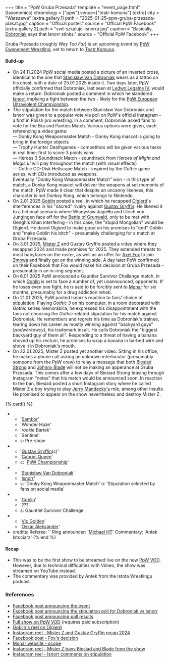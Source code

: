 +++
title = "PpW Gruba Przesada"
template = "event_page.html"
[taxonomies]
chronology = ["ppw"]
venue=["teatr-komuna"]
[extra]
city = "Warszawa"
[extra.gallery.1]
path = "2025-01-25-ppw-gruba-przesada-plakat.jpg"
caption = "Official poster."
source = "Official PpW Facebook"
[extra.gallery.2]
path = "svd-szkaluje-isnorra.jpg"
caption = "Basically, [Dobroniak](@/w/stanislaw-van-dobroniak.md) says that Isnorr stinks."
source = "Official PpW Facebook"
+++

Gruba Przesada (roughly _Way Too Far_) is an upcoming event by [PpW Ewenement Wrestling](@/o/ppw.md), set to return to [Teatr Komuna](@/v/teatr-komuna.md).

#### Build-up

* On 24.11.2024 PpW social media posted a picture of an inverted cross, identical to the one that [Stanislaw Van Dobroniak](@/w/stanislaw-van-dobroniak.md) wears as a tattoo on his chest, with a date of 25.01.2025 inside it. Two days later, PpW officially confirmed that Dobroniak, last seen at [Ledwo Legalne IV](@/e/ppw/2024-06-08-ppw-ledwo-legalne-4.md), would make a return. Dobroniak posted a comment in which he slandered [Isnorr](@/w/isnorr.md), implying a fight between the two - likely for the [PpW European Ultraviolent Championship](@/c/ppw-european-ultraviolent-championship.md).
* The stipulation for the match between Stanisław Van Dobroniak and Isnorr was given to a popular vote via poll on PpW's official Instagram - a first in Polish pro wrestling. In a comment, Dobroniak asked fans to vote for the Bra and Panties Match. Various options were given, each referencing a video game: \
&mdash; Donky Kong Weaponmaster Match - Donky Kong mascot is going to bring in the foreign objects \
&mdash; Trophy Hunter Deathgames - competitors will be given various tasks in real time; first to score 3 points wins \
&mdash; Heroes 3 Soundtrack Match - soundtrack from _Heroes of Might and Magic III_ will play throughout the match (with visual effects) \
&mdash; Gothic CD-Disk Hellscape Match - inspired by the _Gothic_ game series, with CDs introduced as weapons. \
Eventually "Donky Kong Weaponmaster Match" won - in this type of match, a Donky Kong mascot will deliver the weapons at set moments of the match. PpW made it clear that despite an uncanny likeness, this character is not _Donkey_ Kong, which belongs to Nintendo.
* On 2.01.2025 [Goblin](@/w/goblin.md) posted a reel, in which he recapped [Olgierd](@/w/olgierd.md)'s interferences in his "sacred" rivalry against [Gustav Gryffin](@/w/gustav-gryffin.md). He likened it to a fictional scenario where Władysław Jagiełło and Ulrich von Jungingen face off for the [Battle of Grunwald][bitwa-pod-grunwaldem], only to be met with Genghis Khan interfering - in this case, the "stupid Mongolian" would be Olgierd. He dared Olgierd to make good on his promises to "end" Goblin and "make Goblin his bitch" - presumably challenging for a match at Gruba Przesada.
* On 3.01.2025, [Mister Z](@/w/mister-z.md) and Gustav Gryffin posted a video where they recapped 2024 and made promises for 2025. They extended threats to most babyfaces on the roster, as well as an offer for [Axel Fox](@/w/axel-fox.md) to join [Zmowa](@/a/the-collusion.md) and finally get on the winning side. A day later PpW confirmed on their Facebook that Fox would make his decision at Gruba Przesada - presumably in an in-ring segment.
* On 6.01.2025 PpW announced a Gauntler Survivor Challange match, in which [Goblin](@/w/goblin.md) is set to face a number of, yet unannounced, opponents. If he loses even one fight, he is said to be forcibly sent to [Monar][monar] for six months, presumably for a drug addiction rehab.
* On 21.01.2025, PpW posted Isnorr's reaction to fans' choice of stipulation. Playing _Gothic 3_ on his computer, in a room decorated with _Gothic_ series memorabilia, he expressed his disappointment with the fans not choosing the _Gothic_-related stipulation for his match against Dobroniak. He remembers and regrets his time as Dobroniak's trainee, tearing down his career as mostly winning against "backyard guys" (_podwórkowcy_), his trademark insult. He calls Dobroniak the "biggest backyard guy of them all". Responding to a threat of having a banana shoved up his rectum, he promises to wrap a banana in barbed wire and shove it in Dobroniak's mouth.
* On 22.01.2025, Mister Z posted yet another video. Sitting in his office, he makes a phone call asking an unknown interlocutor (presumably someone from the PpW crew) to relay a message that both [Biesiad Strong](@/w/biesiad.md) and [Johnny Blade](@/w/johnny-blade.md) will not be making an apperance at Gruba Przesada. This comes after a few days of Biesiad Strong teasing through Instagram "notes" that his match would be announced soon. In reaction to the ban, Biesiad posted a short Instagram story where he called Mister Z a boy trying to play [Jerry Mandecky's](@/w/jerry-mandecky.md) role, among other insults. He promised to appear on the show nevertheless and destroy Mister Z.

{% card() %}
- - '[Sambor](@/w/sambor.md)'
  - 'Wonder Haze'
  - '_rookie_ Bartek'
  - 'Sentinel'
  - s: Pre-show
- - '[Gustav Gryffin](@/w/gustav-gryffin.md)(c)'
  - '[Gabriel Queen](@/w/gabriel-queen.md)'
  - c: '[PpW Championship](@/c/ppw-championship.md)'
- - '[Stanisław Van Dobroniak](@/w/stanislaw-van-dobroniak.md)'
  - '[Isnorr](@/w/isnorr.md)'
  - s: 'Donky Kong Weaponmaster Match'
    n: 'Stipulation selected by fans on social media'
- - '[Goblin](@/w/goblin.md)'
  - '???'
  - s: Gauntlet Survivor Challenge
- - '[Vic Golden](@/w/vic-golden.md)'
  - '[Oskar Aleksander](@/w/oskar-aleksander.md)'
- credits:
    Referee: ''
    Ring announcer: '[Michael HT](@/w/michael-ht.md)'
    Commentary: 'Antek Istociarz'
{% end %}

#### Recap

* This was to be the first show to be streamed live on the new [PpW VOD][ppw-vod]. However, due to technical difficulties with Vimeo, the show was streamed on YouTube instead.
* The commentary was provided by Antek from the Istota Wrestlingu podcast.

### References

* [Facebook post announcing the event](https://www.facebook.com/OficjalnePPW/posts/pfbid02anoMmnN9g8ziEqr7t1jXhipXyGJzCvY3aHfZRyWHvsDfscrBkNh3i8SFXZPWMVMRl)
* [Facebook post announcing the stipulation poll for Dobroniak vs Isnorr](https://www.facebook.com/photo/?fbid=1114549990675392&set=a.499910772139320)
* [Facebook post announcing poll results](https://www.facebook.com/OficjalnePPW/posts/pfbid02LJth2szqUbP67RwvSKCARjpKQJPmkyxdVYAadC9aaLPGrwmjTjf7aeGAdGKScmjql)
* [Full show on PpW VOD]() (requires paid subscription)
* [Goblin's reel on Olgierd](https://www.facebook.com/reel/8908777399206097)
* [Instagram reel - Mister Z and Gustav Gryffin recap 2024](https://www.instagram.com/reel/DEXqo47K6Is/?utm_source=ig_web_copy_link&igsh=MzRlODBiNWFlZA==)
* [Facebook post - Fox's decision](https://www.facebook.com/share/p/15TDKLcbE6/)
* [Monar website - scope](https://www.monar.org/o-nas/czym-sie-zajmujemy/)
* [Instagram reel - Mister Z bans Biesiad and Blade from the show](https://www.instagram.com/p/DFJCpUet4LN/)
* [Instagram reel - Isnorr comments on stipulation](https://www.instagram.com/p/DFGEwgKqTtr/)

[bitwa-pod-grunwaldem]: https://en.wikipedia.org/wiki/Battle_of_Grunwald
[monar]: https://en.wikipedia.org/wiki/Monar
[ppw-vod]: https://ppw-ewenementpl.vhx.tv/
